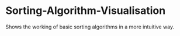 # Sorting-Algorithm-Visualisation
Shows the working of basic sorting algorithms in a more intuitive way.
